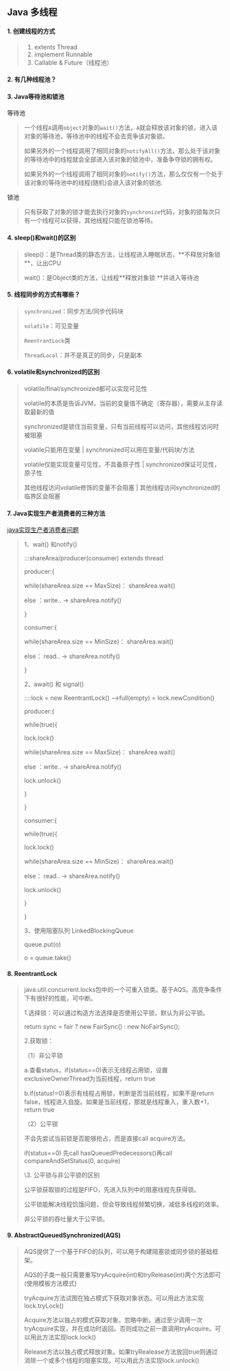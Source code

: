 ## Java 多线程

#### 1. 创建线程的方式

> 1. extents Thread
> 2. implement Runnable
> 3. Callable & Future（线程池）



#### 2. 有几种线程池？

> 



#### 3. Java等待池和锁池

等待池

> 一个线程`A`调用`object`对象的`wait()`方法，`A`就会释放该对象的锁，进入该对象的等待池，等待池中的线程不会去竞争该对象锁。  
>
> 如果另外的一个线程调用了相同对象的`notifyAll()`方法，那么处于该对象的等待池中的线程就会全部进入该对象的锁池中，准备争夺锁的拥有权。  
>
> 如果另外的一个线程调用了相同对象的`notify()`方法，那么仅仅有一个处于该对象的等待池中的线程(随机)会进入该对象的锁池.  

锁池

> 只有获取了对象的锁才能去执行对象的`synchronize`代码，对象的锁每次只有一个线程可以获得，其他线程只能在锁池等待。



#### 4. sleep()和wait()的区别

> sleep()：是Thread类的静态方法，让线程进入睡眠状态，**不释放对象锁 **，让出CPU
>
> wait()：是Object类的方法，让线程**释放对象锁 **并进入等待池



#### 5. 线程同步的方式有哪些？

> `synchronized`：同步方法/同步代码块
>
> `volatile`：可见变量
>
> `ReentrantLock`类
>
> `ThreadLocal`：并不是真正的同步，只是副本



#### 6. volatile和synchronized的区别

> volatile/final/synchronized都可以实现可见性
>
> volatile的本质是告诉JVM，当前的变量值不确定（寄存器），需要从主存读取最新的值
>
> synchronized是锁住当前变量，只有当前线程可以访问，其他线程访问时被阻塞
>
> volatile只能用在变量 | synchronized可以用在变量/代码块/方法
>
> volatile仅能实现变量可见性，不具备原子性 | synchronized保证可见性，原子性
>
> 其他线程访问volatile修饰的变量不会阻塞 | 其他线程访问synchronized的临界区会阻塞



#### 7. Java实现生产者消费者的三种方法

[java实现生产者消费者问题 ](https://www.cnblogs.com/happyPawpaw/archive/2013/01/18/2865957.html)

> 1、wait() 和notify()
>
> :::shareArea/producer(consumer) extends thread
>
> producer:{
>
> while(shareArea.size == MaxSize)： shareArea.wait()
>
> else ：write..  -> shareArea.notify()
>
> }
>
> consumer:{
>
> while(shareArea.size == MinSize)： shareArea.wait()
>
> else： read.. -> shareArea.notify()
>
> }
>
> 2、await() 和 signal()
>
> ::::lock = new ReentrantLock() -->full(empty) = lock.newCondition()
>
> producer:{
>
>  while(true){ 
>
> lock.lock()
>
> while(shareArea.size == MaxSize)： shareArea.wait()
>
> else ：write..  -> shareArea.notify()
>
> lock.unlock()
>
>  }
>
> }
>
> consumer:{
>
>  while(true){ 
>
> lock.lock()
>
> while(shareArea.size == MinSize)： shareArea.wait()
>
> else： read.. -> shareArea.notify()
>
> lock.unlock()
>
>  }
>
> }
>
> 3、使用阻塞队列 LinkedBlockingQueue
>
> queue.put(o)
>
> o = queue.take()



#### 8. ReentrantLock

> java.util.concurrent.locks包中的一个可重入锁类。基于AQS。高竞争条件下有很好的性能，可中断。
>
> 1.选择锁：可以通过构造方法选择是否使用公平锁，默认为非公平锁。
>
> return sync = fair ? new FairSync() : new NoFairSync();
>
> 2.获取锁：
>
> （1）非公平锁
>
> a.查看status，if(status==0)表示无线程占用锁，设置exclusiveOwnerThread为当前线程，return true
>
> b.if(status!=0)表示有线程占用锁，判断是否当前线程，如果不是return false，线程进入自旋。如果是当前线程，那就是线程重入，重入数+1，return true
>
> （2）公平锁
>
> 不会先尝试当前锁是否能够抢占，而是直接call acquire方法。
>
> if(status==0) 先call hasQueuedPredecessors()再call compareAndSetStatus(0, acquire)
>
> \3. 公平锁与非公平锁的区别
>
> 公平锁获取锁的过程是FIFO，先进入队列中的阻塞线程先获得锁。
>
> 公平锁能解决线程饥饿问题，但会导致线程频繁切换，减低多线程的效率。
>
> 非公平锁的吞吐量大于公平锁。



#### 9. AbstractQueuedSynchronized(AQS)

> AQS提供了一个基于FIFO的队列，可以用于构建阻塞锁或同步锁的基础框架。
>
> AQS的子类一般只需要重写tryAcquire(int)和tryRelease(int)两个方法即可(使用模板方法模式)
>
> tryAcquire方法试图在独占模式下获取对象状态。可以用此方法实现lock.tryLock()
>
> Acquire方法以独占的模式获取对象，忽略中断。通过至少调用一次tryAcquire实现，并在成功时返回。否则成功之前一直调用tryAcquire。可以用此方法实现lock.lock()
>
> Release方法以独占模式释放对象。如果tryRealease方法放回true则通过消除一个或多个线程的阻塞实现。可以用此方法实现lock.unlock()



